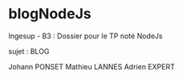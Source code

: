 # blogNodeJs
Ingesup - B3 : Dossier pour le TP noté NodeJs

sujet : BLOG

Johann PONSET
Mathieu LANNES
Adrien EXPERT